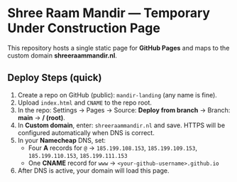 # Shree Raam Mandir — Temporary Under Construction Page

This repository hosts a single static page for **GitHub Pages** and maps to the custom domain **shreeraammandir.nl**.

## Deploy Steps (quick)
1. Create a repo on GitHub (public): `mandir-landing` (any name is fine).
2. Upload `index.html` and `CNAME` to the repo root.
3. In the repo: Settings → Pages → Source: **Deploy from branch** → Branch: **main** → **/ (root)**.
4. In **Custom domain**, enter: `shreeraammandir.nl` and save. HTTPS will be configured automatically when DNS is correct.
5. In your **Namecheap** DNS, set:
   - Four **A** records for `@` → `185.199.108.153`, `185.199.109.153`, `185.199.110.153`, `185.199.111.153`
   - One **CNAME** record for `www` → `<your-github-username>.github.io`
6. After DNS is active, your domain will load this page.
